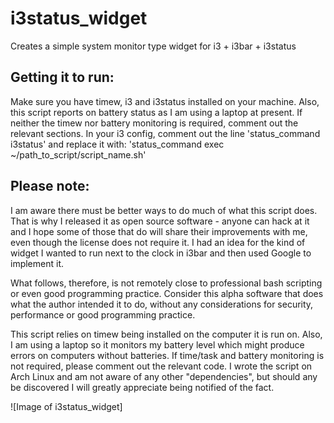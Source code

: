 # i3status_widget
Creates a simple system monitor type widget for i3 + i3bar + i3status

## Getting it to run:

Make sure you have timew, i3 and i3status installed on your machine. Also, 
this script reports on battery status as I am using a laptop at present. If 
neither the timew nor battery monitoring is required, comment out the relevant
sections. In your i3 config, comment out the line 
'status_command i3status'
and replace it with:
'status_command exec ~/path_to_script/script_name.sh'


## Please note:

I am aware there must be better ways to do much of what this script does. That
is why I released it as open source software - anyone can hack at it and I 
hope some of those that do will share their improvements with me, even though 
the license does not require it. I had an idea for the kind of widget I wanted 
to run next to the clock in i3bar and then used Google to implement it. 

What follows, therefore, is not remotely close to professional bash scripting 
or even good programming practice. Consider this alpha software that does what
the author intended it to do, without any considerations for security,
performance or good programming practice.

This script relies on timew being installed on the computer it is run on.
Also, I am using a laptop so it monitors my battery level which might produce 
errors on computers without batteries. If time/task and battery monitoring is
not required, please comment out the relevant code. I wrote the script on Arch 
Linux and am not aware of any other "dependencies", but should any be 
discovered I will greatly appreciate being notified of the fact.

![Image of i3status_widget]
